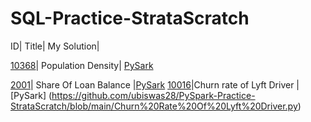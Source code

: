 # SQL-Practice-StrataScratch

ID|	Title|	My Solution|

[10368](https://platform.stratascratch.com/coding/10368-population-density?code_type=6)|	Population Density| 	[PySark](https://github.com/ubiswas28/SQL-Practice-StrataScratch/blob/main/Population_Density.py)

[2001](https://platform.stratascratch.com/coding/2001-share-of-loan-balance?code_type=6)|	Share Of Loan Balance |[PySark](https://github.com/ubiswas28/SQL-Practice-StrataScratch/blob/main/Share%20Of%20Loan%20Balance.py)
[10016](https://platform.stratascratch.com/coding/10016-churn-rate-of-lyft-drivers?code_type=6)|Churn rate of Lyft Driver | [PySark] (https://github.com/ubiswas28/PySpark-Practice-StrataScratch/blob/main/Churn%20Rate%20Of%20Lyft%20Driver.py)
